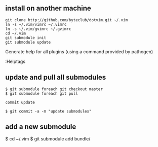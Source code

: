 install on another machine
--------------------------

	git clone http://github.com/byteclub/dotvim.git ~/.vim
	ln -s ~/.vim/vimrc ~/.vimrc
	ln -s ~/.vim/gvimrc ~/.gvimrc
	cd ~/.vim
	git submodule init
	git submodule update

Generate help for all plugins (using a command provided by pathogen)

  :Helptags


update and pull all submodules
------------------------------

	$ git submodule foreach git checkout master
	$ git submodule foreach git pull

	commit update

	$ git commit -a -m "update submodules" 


add a new submodule
-------------------

  $ cd ~/.vim
  $ git submodule add <github-url> bundle/<local-folder-for-plugin>
